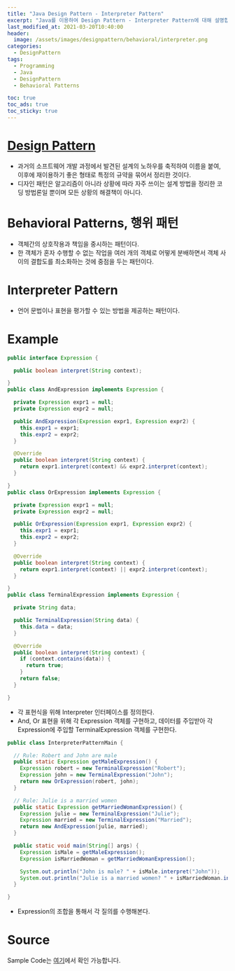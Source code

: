 ```yaml
---
title: "Java Design Pattern - Interpreter Pattern"
excerpt: "Java를 이용하여 Design Pattern - Interpreter Pattern에 대해 설명합니다."
last_modified_at: 2021-03-20T10:40:00
header:
  image: /assets/images/designpattern/behavioral/interpreter.png
categories:
  - DesignPattern
tags:
  - Programming
  - Java
  - DesignPattern
  - Behavioral Patterns

toc: true
toc_ads: true
toc_sticky: true
---
```

# [Design Pattern](../designpattern)
- 과거의 소프트웨어 개발 과정에서 발견된 설계의 노하우를 축적하여 이름을 붙여, 이후에 재이용하기 좋은 형태로 특정의 규약을 묶어서 정리한 것이다.
- 디자인 패턴은 알고리즘이 아니라 상황에 따라 자주 쓰이는 설계 방법을 정리한 코딩 방법론일 뿐이며 모든 상황의 해결책이 아니다.

# Behavioral Patterns, 행위 패턴
- 객체간의 상호작용과 책임을 중시하는 패턴이다.
- 한 객체가 혼자 수행할 수 없는 작업을 여러 개의 객체로 어떻게 분배하면서 객체 사이의 결합도를 최소화하는 것에 중점을 두는 패턴이다.

# Interpreter Pattern
- 언어 문법이나 표현을 평가할 수 있는 방법을 제공하는 패턴이다. 

# Example
```java
public interface Expression {

  public boolean interpret(String context);

}
public class AndExpression implements Expression {

  private Expression expr1 = null;
  private Expression expr2 = null;

  public AndExpression(Expression expr1, Expression expr2) {
    this.expr1 = expr1;
    this.expr2 = expr2;
  }

  @Override
  public boolean interpret(String context) {
    return expr1.interpret(context) && expr2.interpret(context);
  }

}
public class OrExpression implements Expression {

  private Expression expr1 = null;
  private Expression expr2 = null;

  public OrExpression(Expression expr1, Expression expr2) {
    this.expr1 = expr1;
    this.expr2 = expr2;
  }

  @Override
  public boolean interpret(String context) {
    return expr1.interpret(context) || expr2.interpret(context);
  }

}
public class TerminalExpression implements Expression {

  private String data;

  public TerminalExpression(String data) {
    this.data = data;
  }

  @Override
  public boolean interpret(String context) {
    if (context.contains(data)) {
      return true;
    }
    return false;
  }

}
```

- 각 표현식을 위해 Interpreter 인터페이스를 정의한다.
- And, Or 표현을 위해 각 Expression 객체를 구현하고, 데이터를 주입받아 각 Expression에 주입할 TerminalExpression 객체를 구현한다.

```java
public class InterpreterPatternMain {

  // Rule: Robert and John are male
  public static Expression getMaleExpression() {
    Expression robert = new TerminalExpression("Robert");
    Expression john = new TerminalExpression("John");
    return new OrExpression(robert, john);
  }

  // Rule: Julie is a married women
  public static Expression getMarriedWomanExpression() {
    Expression julie = new TerminalExpression("Julie");
    Expression married = new TerminalExpression("Married");
    return new AndExpression(julie, married);
  }

  public static void main(String[] args) {
    Expression isMale = getMaleExpression();
    Expression isMarriedWoman = getMarriedWomanExpression();

    System.out.println("John is male? " + isMale.interpret("John"));
    System.out.println("Julie is a married women? " + isMarriedWoman.interpret("Married Julie"));
  }

}
```

- Expression의 조합을 통해서 각 질의를 수행해본다.

# Source
Sample Code는 [여기](https://github.com/GracefulSoul/designpattern/tree/master/src/main/java/gracefulsoul/behavioral/interpreter)에서 확인 가능합니다.